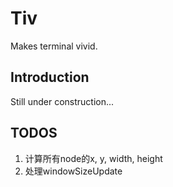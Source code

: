 # Tiv
Makes terminal vivid.

## Introduction
Still under construction...

## TODOS
1. 计算所有node的x, y, width, height
2. 处理windowSizeUpdate